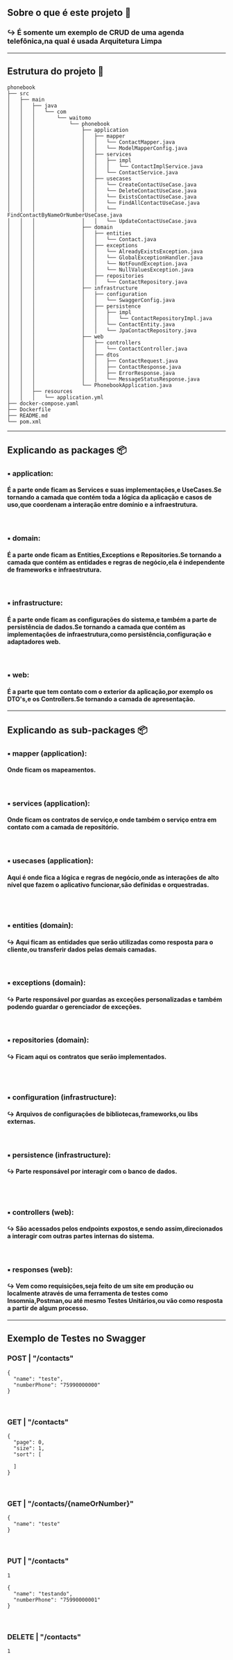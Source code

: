 ## Sobre o que é este projeto 🚀
### ↪ É somente um exemplo de CRUD de uma agenda telefônica,na qual é usada Arquitetura Limpa

---------------------------------------------------------------------


## Estrutura do projeto 🔗
```
phonebook
├── src
│   ├── main
│   │   ├── java
│   │   │   └── com
│   │   │       └── waitomo
│   │   │           └── phonebook
│   │   │               ├── application
│   │   │               │   ├── mapper
│   │   │               │   │   └── ContactMapper.java
│   │   │               │   │   └── ModelMapperConfig.java
│   │   │               │   ├── services
│   │   │               │   │   ├── impl
│   │   │               │   │   │   └── ContactImplService.java
│   │   │               │   │   └── ContactService.java
│   │   │               │   ├── usecases
│   │   │               │   │   └── CreateContactUseCase.java
│   │   │               │   │   └── DeleteContactUseCase.java
│   │   │               │   │   └── ExistsContactUseCase.java
│   │   │               │   │   └── FindAllContactUseCase.java
│   │   │               │   │   └── FindContactByNameOrNumberUseCase.java
│   │   │               │   │   └── UpdateContactUseCase.java
│   │   │               ├── domain
│   │   │               │   ├── entities
│   │   │               │   │   └── Contact.java
│   │   │               │   ├── exceptions
│   │   │               │   │   └── AlreadyExistsException.java
│   │   │               │   │   └── GlobalExceptionHandler.java
│   │   │               │   │   └── NotFoundException.java
│   │   │               │   │   └── NullValuesException.java
│   │   │               │   ├── repositories
│   │   │               │   │   └── ContactRepository.java
│   │   │               ├── infrastructure
│   │   │               │   ├── configuration
│   │   │               │   │   └── SwaggerConfig.java
│   │   │               │   ├── persistence
│   │   │               │   │   ├── impl
│   │   │               │   │   │   └── ContactRepositoryImpl.java
│   │   │               │   │   └── ContactEntity.java
│   │   │               │   │   └── JpaContactRepository.java
│   │   │               ├── web
│   │   │               │   ├── controllers
│   │   │               │   │   └── ContactController.java
│   │   │               │   ├── dtos
│   │   │               │   │   ├── ContactRequest.java
│   │   │               │   │   ├── ContactResponse.java
│   │   │               │   │   ├── ErrorResponse.java
│   │   │               │   │   └── MessageStatusResponse.java
│   │   │               └── PhonebookApplication.java
│   │   ├── resources
│   │   │   └── application.yml
├── docker-compose.yaml
├── Dockerfile
├── README.md
└── pom.xml
```

-----------------------------------------------------------------------------

## Explicando as packages 📦

### ▪ application:
#### É a parte onde ficam as Services e suas implementações,e UseCases.Se tornando a camada que contém toda a lógica da aplicação e casos de uso,que coordenam a interação entre domínio e a infraestrutura.

<br>

### ▪ domain:
#### É a parte onde ficam as Entities,Exceptions e Repositories.Se tornando a camada que contém as entidades e regras de negócio,ela é independente de frameworks e infraestrutura.

<br>

### ▪ infrastructure:
#### É a parte onde ficam as configurações do sistema,e também a parte de persistência de dados.Se tornando a camada que contém as implementações de infraestrutura,como persistência,configuração e adaptadores web.

<br>

### ▪ web:
#### É a parte que tem contato com o exterior da aplicação,por exemplo os DTO's,e os Controllers.Se tornando a camada de apresentação.  

----------------------------------------------------------------------------

## Explicando as sub-packages 📦

### ▪ mapper (application):
#### Onde ficam os mapeamentos.

<br>

### ▪ services (application):
#### Onde ficam os contratos de serviço,e onde também o serviço entra em contato com a camada de repositório.

<br>

### ▪ usecases (application):
#### Aqui é onde fica a lógica e regras de negócio,onde as interações de alto nível que fazem o aplicativo funcionar,são definidas e orquestradas.

<br><br>

### ▪ entities (domain):
#### ↪ Aqui ficam as entidades que serão utilizadas como resposta para o cliente,ou transferir dados pelas demais camadas.

<br>

### ▪ exceptions (domain):
#### ↪ Parte responsável por guardas as exceções personalizadas e também podendo guardar o gerenciador de exceções.

<br>

### ▪ repositories (domain):
#### ↪ Ficam aqui os contratos que serão implementados.

<br><br>

### ▪ configuration (infrastructure):
#### ↪ Arquivos de configurações de bibliotecas,frameworks,ou libs externas.

<br>

### ▪ persistence (infrastructure):
#### ↪ Parte responsável por interagir com o banco de dados.

<br><br>

### ▪ controllers (web):
#### ↪ São acessados pelos endpoints expostos,e sendo assim,direcionados a interagir com outras partes internas do sistema.

<br>

### ▪ responses (web):
#### ↪ Vem como requisições,seja feito de um site em produção ou localmente através de uma ferramenta de testes como Insomnia,Postman,ou até mesmo Testes Unitários,ou vão como resposta a partir de algum processo.

------------------------------------------------------------------------------------------------------------------------

## Exemplo de Testes no Swagger

### POST | "/contacts"
```
{
  "name": "teste",
  "numberPhone": "75990000000"
}
```

<br>

### GET | "/contacts"
```
{
  "page": 0,
  "size": 1,
  "sort": [
   
  ]
}
```

<br>

### GET | "/contacts/{nameOrNumber}"
```
{
  "name": "teste"
}
```

<br>

### PUT | "/contacts"
```
1

{
  "name": "testando",
  "numberPhone": "75990000001"
}
```

<br>

### DELETE | "/contacts"
```
1
```